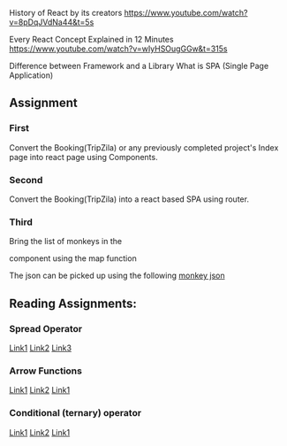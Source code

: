 History of React by its creators
https://www.youtube.com/watch?v=8pDqJVdNa44&t=5s

Every React Concept Explained in 12 Minutes
https://www.youtube.com/watch?v=wIyHSOugGGw&t=315s


Difference between Framework and a Library
What is SPA (Single Page Application)


## Assignment 

### First
Convert the Booking(TripZila) or any previously completed project's Index page into react page using Components. 
### Second
Convert the Booking(TripZila) into a react based SPA using router.
### Third
Bring the list of monkeys in the <Main/> component using the map function

The json can be picked up using the following [monkey json](https://raw.githubusercontent.com/jamesmontemagno/app-monkeys/master/MonkeysApp/monkeydata.json)


## Reading Assignments:

### Spread Operator
[Link1](https://www.freecodecamp.org/news/javascript-spread-and-rest-operators/)
[Link2](https://www.w3schools.com/react/react_es6_spread.asp)
[Link3](https://developer.mozilla.org/en-US/docs/Web/JavaScript/Reference/Operators/Spread_syntax)

### Arrow Functions
[Link1](https://developer.mozilla.org/en-US/docs/Web/JavaScript/Reference/Functions/Arrow_functions
)
[Link2](https://www.w3schools.com/js/js_arrow_function.asp)
[Link1](https://www.freecodecamp.org/news/javascript-arrow-functions-in-depth/)

###  Conditional (ternary) operator   
[Link1](https://developer.mozilla.org/en-US/docs/Web/JavaScript/Reference/Operators/Conditional_operator)
[Link2](https://www.w3schools.com/react/react_es6_ternary.asp)
[Link1](https://www.freecodecamp.org/news/the-ternary-operator-in-javascript/)
